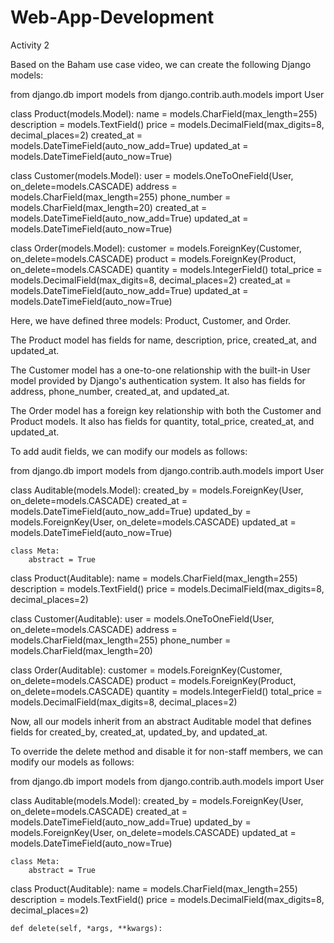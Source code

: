 # Web-App-Development
Activity 2

Based on the Baham use case video, we can create the following Django models:

from django.db import models
from django.contrib.auth.models import User

class Product(models.Model):
    name = models.CharField(max_length=255)
    description = models.TextField()
    price = models.DecimalField(max_digits=8, decimal_places=2)
    created_at = models.DateTimeField(auto_now_add=True)
    updated_at = models.DateTimeField(auto_now=True)

class Customer(models.Model):
    user = models.OneToOneField(User, on_delete=models.CASCADE)
    address = models.CharField(max_length=255)
    phone_number = models.CharField(max_length=20)
    created_at = models.DateTimeField(auto_now_add=True)
    updated_at = models.DateTimeField(auto_now=True)

class Order(models.Model):
    customer = models.ForeignKey(Customer, on_delete=models.CASCADE)
    product = models.ForeignKey(Product, on_delete=models.CASCADE)
    quantity = models.IntegerField()
    total_price = models.DecimalField(max_digits=8, decimal_places=2)
    created_at = models.DateTimeField(auto_now_add=True)
    updated_at = models.DateTimeField(auto_now=True)
    
    
Here, we have defined three models: Product, Customer, and Order.

The Product model has fields for name, description, price, created_at, and updated_at.

The Customer model has a one-to-one relationship with the built-in User model provided by Django's authentication system. It also has fields for address, phone_number, created_at, and updated_at.

The Order model has a foreign key relationship with both the Customer and Product models. It also has fields for quantity, total_price, created_at, and updated_at.

To add audit fields, we can modify our models as follows:

from django.db import models
from django.contrib.auth.models import User

class Auditable(models.Model):
    created_by = models.ForeignKey(User, on_delete=models.CASCADE)
    created_at = models.DateTimeField(auto_now_add=True)
    updated_by = models.ForeignKey(User, on_delete=models.CASCADE)
    updated_at = models.DateTimeField(auto_now=True)

    class Meta:
        abstract = True

class Product(Auditable):
    name = models.CharField(max_length=255)
    description = models.TextField()
    price = models.DecimalField(max_digits=8, decimal_places=2)

class Customer(Auditable):
    user = models.OneToOneField(User, on_delete=models.CASCADE)
    address = models.CharField(max_length=255)
    phone_number = models.CharField(max_length=20)

class Order(Auditable):
    customer = models.ForeignKey(Customer, on_delete=models.CASCADE)
    product = models.ForeignKey(Product, on_delete=models.CASCADE)
    quantity = models.IntegerField()
    total_price = models.DecimalField(max_digits=8, decimal_places=2)
    
Now, all our models inherit from an abstract Auditable model that defines fields for created_by, created_at, updated_by, and updated_at.

To override the delete method and disable it for non-staff members, we can modify our models as follows:

from django.db import models
from django.contrib.auth.models import User

class Auditable(models.Model):
    created_by = models.ForeignKey(User, on_delete=models.CASCADE)
    created_at = models.DateTimeField(auto_now_add=True)
    updated_by = models.ForeignKey(User, on_delete=models.CASCADE)
    updated_at = models.DateTimeField(auto_now=True)

    class Meta:
        abstract = True

class Product(Auditable):
    name = models.CharField(max_length=255)
    description = models.TextField()
    price = models.DecimalField(max_digits=8, decimal_places=2)

    def delete(self, *args, **kwargs):
